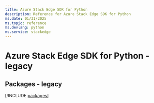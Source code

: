 ```yaml
---
title: Azure Stack Edge SDK for Python
description: Reference for Azure Stack Edge SDK for Python
ms.date: 01/31/2025
ms.topic: reference
ms.devlang: python
ms.service: stackedge
---
```

# Azure Stack Edge SDK for Python - legacy
## Packages - legacy
[!INCLUDE [packages](stack-edge-index.md)]